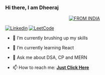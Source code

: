 ### Hi there, I am Dheeraj

<p align="center">
<a href="#"><img title="FROM INDIA" src="https://img.shields.io/badge/FROM-INDIA-green?colorA=%23FF9933&colorB=%23138808&style=for-the-badge"></a>
</p>



<!-- **Dheeraj13042002/Dheeraj13042002** is a ✨ _special_ ✨ repository because its `README.md` (this file) appears on your GitHub profile. -->

[![Linkedin](https://img.shields.io/badge/Dheeraj-black?style=flat&logo=Linkedin&logoColor=blue&link=https://www.linkedin.com/in/dheeraj-gupta-8861461bb/)](https://www.linkedin.com/in/dheeraj-gupta-8861461bb/)
[![LeetCode](https://img.shields.io/badge/dynamic/json?style=plastic&labelColor=black&color=%23ffa116&label=Solved&query=solvedOverTotal&url=https%3A%2F%2Fleetcode-badge.vercel.app%2Fapi%2Fusers%2Fdheeraj_2002&logo=leetcode&logoColor=yellow)](https://leetcode.com/dheeraj_2002/)



<!-- Here are some ideas to get you started: -->

- 🔭 I’m currently brushing up my skills

- 🌱 I’m currently learning React

- 💬 Ask me about DSA, CP and MERN 

- 📫 How to reach me:  <a href="mailto:dj13042002@gmail.com"><b>Just Click Here</b></a>

